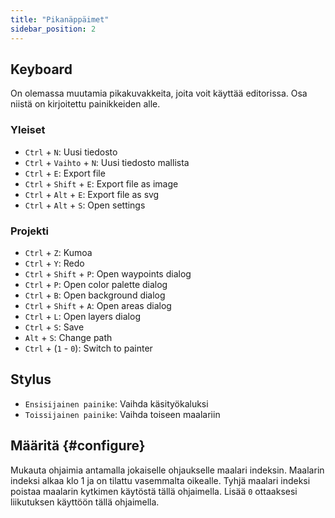 ```yaml
---
title: "Pikanäppäimet"
sidebar_position: 2
---
```



## Keyboard

On olemassa muutamia pikakuvakkeita, joita voit käyttää editorissa. Osa niistä on kirjoitettu painikkeiden alle.

### Yleiset

* `Ctrl` + `N`: Uusi tiedosto
* `Ctrl` + `Vaihto` + `N`: Uusi tiedosto mallista
* `Ctrl` + `E`: Export file
* `Ctrl` + `Shift` + `E`: Export file as image
* `Ctrl` + `Alt` + `E`: Export file as svg
* `Ctrl` + `Alt` + `S`: Open settings

### Projekti

* `Ctrl` + `Z`: Kumoa
* `Ctrl` + `Y`: Redo
* `Ctrl` + `Shift` + `P`: Open waypoints dialog
* `Ctrl` + `P`: Open color palette dialog
* `Ctrl` + `B`: Open background dialog
* `Ctrl` + `Shift` + `A`: Open areas dialog
* `Ctrl` + `L`: Open layers dialog
* `Ctrl` + `S`: Save
* `Alt` + `S`: Change path
* `Ctrl` + (`1` - `0`): Switch to painter

## Stylus

* `Ensisijainen painike`: Vaihda käsityökaluksi
* `Toissijainen painike`: Vaihda toiseen maalariin

## Määritä {#configure}

Mukauta ohjaimia antamalla jokaiselle ohjaukselle maalari indeksin. Maalarin indeksi alkaa klo 1 ja on tilattu vasemmalta oikealle. Tyhjä maalari indeksi poistaa maalarin kytkimen käytöstä tällä ohjaimella. Lisää `0` ottaaksesi liikutuksen käyttöön tällä ohjaimella.
